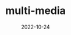 ---
# Leave the homepage title empty to use the site title
title: multi-media
date: 2022-10-24
type: landing

sections:


  - block: markdown
    content:
      title: |
        Shell-based spinodal structure simulation by meshfree method
      subtitle:
      text: |
        {{< video src="spinodal.mp4" controls="yes" >}}
    design:
      columns: '1'
      spacing:
        padding: ['40px', '0', '40px', '0']
      css_class: fullscreen



  # - block: markdown
  #   content:
  #     title:
  #     subtitle: ''
  #     text:
  #   design:
  #     columns: '1'
  #     background:
  #       image: 
  #         filename: coders.jpg
  #         filters:
  #           brightness: 1
  #         parallax: false
  #         position: center
  #         size: cover
  #         text_color_light: true
  #     spacing:
  #       padding: ['40px', '0', '40px', '0']
  #     css_class: fullscreen
  
  - block: markdown
    content:
      title:
      subtitle:
      text: |
        {{% cta cta_link="./people/" cta_text="Meet the team →" %}}
    design:
      columns: '1'


      
---